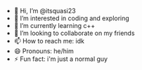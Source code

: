 - 👋 Hi, I’m @itsquasi23
- 👀 I’m interested in coding and exploring
- 🌱 I’m currently learning c++
- 💞️ I’m looking to collaborate on my friends
- 📫 How to reach me: idk
- 😄 Pronouns: he/him
- ⚡ Fun fact: i'm just a normal guy

<!---
itsquasi23/itsquasi23 is a ✨ special ✨ repository because its `README.md` (this file) appears on your GitHub profile.
You can click the Preview link to take a look at your changes.
--->
